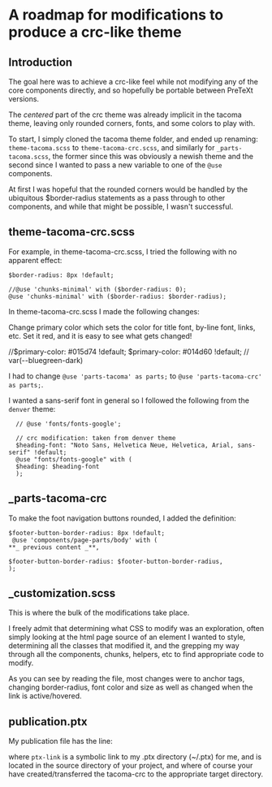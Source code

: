 # A roadmap for modifications to produce a crc-like theme

## Introduction

The goal here was to achieve a crc-like feel while not modifying any of the core
components directly, and so hopefully be portable between PreTeXt versions.

The _centered_ part of the crc theme was already implicit in the tacoma theme,
leaving only rounded corners, fonts, and some colors to play with.

To start, I simply cloned the tacoma theme folder, and ended up renaming:
`theme-tacoma.scss` to `theme-tacoma-crc.scss`, and similarly for `_parts-tacoma.scss`, the
former since this was obviously a newish theme and the second since I wanted to pass a
new variable to one of the `@use` components.

At first I was hopeful that the rounded corners would be handled by the
ubiquitous $border-radius statements as a pass through to other components, and
while that might be possible, I wasn't successful.

## theme-tacoma-crc.scss

For example, in theme-tacoma-crc.scss, I tried the following with no apparent effect:

    $border-radius: 8px !default;

    //@use 'chunks-minimal' with ($border-radius: 0);
    @use 'chunks-minimal' with ($border-radius: $border-radius);


In theme-tacoma-crc.scss I made the following changes:

  Change primary color which sets the color for title font, by-line font, links,
  etc. Set it red, and it is easy to see what gets changed!

  //$primary-color: #015d74 !default;
  $primary-color: #014d60 !default; // var(--bluegreen-dark)

  I had to change
  `@use 'parts-tacoma' as parts;` to `@use 'parts-tacoma-crc' as parts;`.

  I wanted a sans-serif font in general so I followed the following from the
  `denver` theme:

      // @use 'fonts/fonts-google';

      // crc modification: taken from denver theme
      $heading-font: "Noto Sans, Helvetica Neue, Helvetica, Arial, sans-serif" !default;
      @use "fonts/fonts-google" with (
      $heading: $heading-font
      );

## _parts-tacoma-crc

To make the foot navigation buttons rounded, I added the definition:

    $footer-button-border-radius: 8px !default;
     @use 'components/page-parts/body' with (
    **_ previous content _**,

    $footer-button-border-radius: $footer-button-border-radius, 
    );

## _customization.scss

This is where the bulk of the modifications take place.

I freely admit that determining what CSS to modify was an exploration, often
simply looking at the html page source of an element I wanted to style,
determining all the classes that modified it, and the grepping my way through
all the components, chunks, helpers, etc to find appropriate code to modify.

As you can see by reading the file, most changes were to anchor tags, changing
border-radius, font color and size as well as changed when the link is
active/hovered.

## publication.ptx

My publication file has the line:
<css theme="custom" entry-point="ptx-link/2.11.4/core/css/targets/html/tacoma-crc/theme-tacoma-crc.scss" />

where `ptx-link` is a symbolic link to my .ptx directory (~/.ptx) for me, and is
located in the source directory of your project, and where of course your have
created/transferred the tacoma-crc to the appropriate target directory.